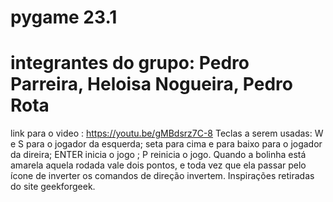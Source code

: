 # pygame 23.1
# integrantes do grupo: Pedro Parreira, Heloisa Nogueira, Pedro Rota
 link para o video : https://youtu.be/gMBdsrz7C-8
 Teclas a serem usadas: W e S para o jogador da esquerda; seta para cima e para baixo para o jogador da direira; ENTER inicia o jogo ; P reinicia o jogo.
 Quando a bolinha está amarela aquela rodada vale dois pontos, e toda vez que ela passar pelo ícone de inverter os comandos de direção invertem.
 Inspirações retiradas do site geekforgeek.
